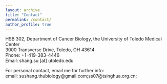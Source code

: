 ```yaml
---
layout: archive
title: "Contact"
permalink: /contact/
author_profile: true
---
```

HSB 302, Department of Cancer Biology, the University of Toledo Medical Center<br>
3000 Transverse Drive, Toledo, OH 43614<br>
Phone: +1-419-383-4446<br>
Email: shang.su [at] utoledo.edu<br>

<p></p>
For personal contact, email me for further info:<br>
email: sushang.thubiology@gmail.com;ss07@tsinghua.org.cn;


